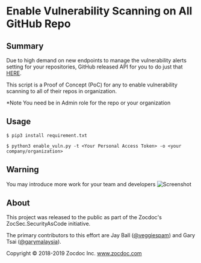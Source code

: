 # Enable Vulnerability Scanning on All GitHub Repo

## Summary
Due to high demand on new endpoints to manage the vulnerability alerts setting for your repositories, GitHub released API for you to do just that [HERE](https://developer.github.com/changes/2019-04-24-vulnerability-alerts/).

This script is a Proof of Concept (PoC) for any to enable vulnerability scanning to all of their repos in organization.

*Note
You need be in Admin role for the repo or your organization

## Usage
```$ pip3 install requirement.txt```

```$ python3 enable_vuln.py -t <Your Personal Access Token> -o <your company/organization>```

## Warning
You may introduce more work for your team and developers
![Screenshot](more_work.png)

## About

This project was released to the public as part of the Zocdoc's ZocSec.SecurityAsCode initiative.

The primary contributors to this effort are Jay Ball ([@veggiespam](https://github.com/veggiespam)) and Gary Tsai ([@garymalaysia](https://github.com/garymalaysia)).

Copyright © 2018-2019 Zocdoc Inc.  www.zocdoc.com                                                                          

<!-- vim: spell expandtab
-->


